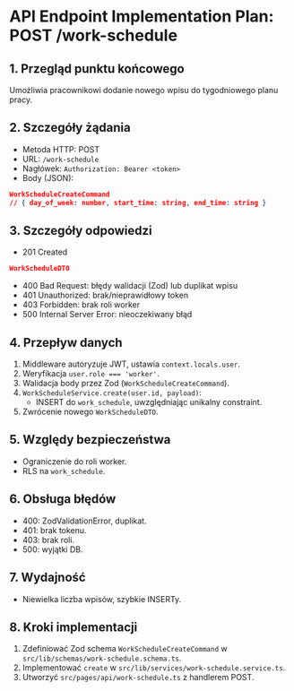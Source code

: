 # API Endpoint Implementation Plan: POST /work-schedule

## 1. Przegląd punktu końcowego

Umożliwia pracownikowi dodanie nowego wpisu do tygodniowego planu pracy.

## 2. Szczegóły żądania

- Metoda HTTP: POST
- URL: `/work-schedule`
- Nagłówek: `Authorization: Bearer <token>`
- Body (JSON):

```json
WorkScheduleCreateCommand
// { day_of_week: number, start_time: string, end_time: string }
```

## 3. Szczegóły odpowiedzi

- 201 Created

```json
WorkScheduleDTO
```

- 400 Bad Request: błędy walidacji (Zod) lub duplikat wpisu
- 401 Unauthorized: brak/nieprawidłowy token
- 403 Forbidden: brak roli worker
- 500 Internal Server Error: nieoczekiwany błąd

## 4. Przepływ danych

1. Middleware autoryzuje JWT, ustawia `context.locals.user`.
2. Weryfikacja `user.role === 'worker'`.
3. Walidacja body przez Zod (`WorkScheduleCreateCommand`).
4. `WorkScheduleService.create(user.id, payload)`:
   - INSERT do `work_schedule`, uwzględniając unikalny constraint.
5. Zwrócenie nowego `WorkScheduleDTO`.

## 5. Względy bezpieczeństwa

- Ograniczenie do roli worker.
- RLS na `work_schedule`.

## 6. Obsługa błędów

- 400: ZodValidationError, duplikat.
- 401: brak tokenu.
- 403: brak roli.
- 500: wyjątki DB.

## 7. Wydajność

- Niewielka liczba wpisów, szybkie INSERTy.

## 8. Kroki implementacji

1. Zdefiniować Zod schema `WorkScheduleCreateCommand` w `src/lib/schemas/work-schedule.schema.ts`.
2. Implementować `create` w `src/lib/services/work-schedule.service.ts`.
3. Utworzyć `src/pages/api/work-schedule.ts` z handlerem POST.
